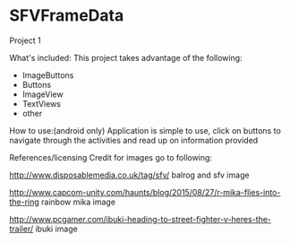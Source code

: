 # SFVFrameData
Project 1


What's included:
This project takes advantage of the following:
  - ImageButtons
  - Buttons
  - ImageView
  - TextViews
  - other

How to use:(android only)
Application is simple to use, click on buttons to navigate through the activities and read up on information provided






References/licensing
Credit for images go to following:


http://www.disposablemedia.co.uk/tag/sfv/
balrog and sfv image


http://www.capcom-unity.com/haunts/blog/2015/08/27/r-mika-flies-into-the-ring
rainbow mika image

http://www.pcgamer.com/ibuki-heading-to-street-fighter-v-heres-the-trailer/
ibuki image
